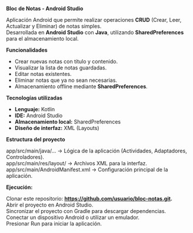 **Bloc de Notas - Android Studio**

Aplicación Android que permite realizar operaciones **CRUD** (Crear, Leer, Actualizar y Eliminar) de notas simples.  
Desarrollada en **Android Studio** con **Java**, utilizando **SharedPreferences** para el almacenamiento local.  


**Funcionalidades** 

- Crear nuevas notas con título y contenido.  
- Visualizar la lista de notas guardadas.  
- Editar notas existentes.  
- Eliminar notas que ya no sean necesarias.  
- Almacenamiento offline mediante **SharedPreferences**.  

**Tecnologías utilizadas**  

- **Lenguaje:** Kotlin
- **IDE:** Android Studio  
- **Almacenamiento local:** SharedPreferences  
- **Diseño de interfaz:** XML (Layouts)  


**Estructura del proyecto**

app/src/main/java/... → Lógica de la aplicación (Actividades, Adaptadores, Controladores).  
app/src/main/res/layout/ → Archivos XML para la interfaz.  
app/src/main/AndroidManifest.xml → Configuración principal de la aplicación.  

**Ejecución:**

Clonar este repositorio:   **https://github.com/usuario/bloc-notas.git.**  
Abrir el proyecto en Android Studio.  
Sincronizar el proyecto con Gradle para descargar dependencias.  
Conectar un dispositivo Android o utilizar un emulador.  
Presionar Run para iniciar la aplicación.  


